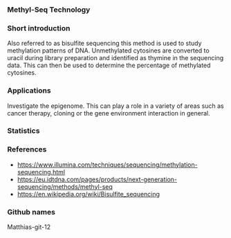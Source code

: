 ### Methyl-Seq Technology


### Short introduction
Also referred to as bisulfite sequencing this method is used to study methylation patterns of DNA. Unmethylated cytosines are converted to uracil during library preparation and identified as thymine in the sequencing data. This can then be used to determine the percentage of methylated cytosines.

### Applications
Investigate the epigenome. This can play a role in a variety of areas such as cancer therapy, cloning or the gene environment interaction in general.

### Statistics




### References
-	https://www.illumina.com/techniques/sequencing/methylation-sequencing.html
-	https://eu.idtdna.com/pages/products/next-generation-sequencing/methods/methyl-seq
-	https://en.wikipedia.org/wiki/Bisulfite_sequencing

### Github names
Matthias-git-12 

